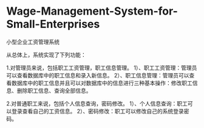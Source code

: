 # Wage-Management-System-for-Small-Enterprises
小型企业工资管理系统

从总体上，系统实现了下列功能：

1.对管理员来说，包括职工工资管理，职工信息管理。
1）、职工工资管理：管理员可以查看数据库中的职工信息和录入新信息。
2）、职工信息管理：管理员可以查看数据库中的职工信息并且可以对数据库中的信息进行三种基本操作：修改职工信息、删除职工信息、查询全部信息。 

2.对普通职工来说，包括个人信息查询，密码修改。
1）、个人信息查询：职工可以登录查看自己的工资信息。
2）、密码修改：职工可以修改自己的系统登录密码。
